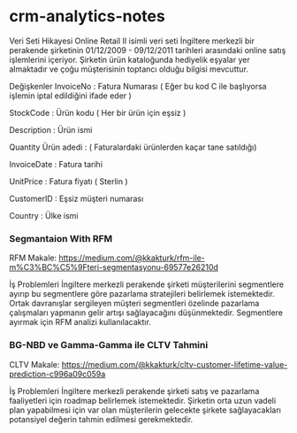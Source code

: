 # crm-analytics-notes

Veri Seti Hikayesi
Online Retail II isimli veri seti İngiltere merkezli bir perakende şirketinin 01/12/2009 - 09/12/2011 tarihleri
arasındaki online satış işlemlerini içeriyor. Şirketin ürün kataloğunda hediyelik eşyalar yer almaktadır ve çoğu
müşterisinin toptancı olduğu bilgisi mevcuttur.

Değişkenler
InvoiceNo : Fatura Numarası ( Eğer bu kod C ile başlıyorsa işlemin iptal edildiğini ifade eder )

StockCode : Ürün kodu ( Her bir ürün için eşsiz )

Description : Ürün ismi

Quantity Ürün adedi : ( Faturalardaki ürünlerden kaçar tane satıldığı)

InvoiceDate : Fatura tarihi

UnitPrice : Fatura fiyatı ( Sterlin )

CustomerID : Eşsiz müşteri numarası

Country : Ülke ismi



### Segmantaion With RFM
RFM Makale: https://medium.com/@kkakturk/rfm-ile-m%C3%BC%C5%9Fteri-segmentasyonu-69577e26210d

İş Problemleri
İngiltere merkezli perakende şirketi müşterilerini
segmentlere ayırıp bu segmentlere göre pazarlama
stratejileri belirlemek istemektedir.
Ortak davranışlar sergileyen müşteri segmentleri özelinde
pazarlama çalışmaları yapmanın gelir artışı sağlayacağını
düşünmektedir.
Segmentlere ayırmak için RFM analizi kullanılacaktır.




### BG-NBD ve Gamma-Gamma ile CLTV Tahmini
CLTV Makale: https://medium.com/@kkakturk/cltv-customer-lifetime-value-prediction-c996a09c059a

İş Problemleri
İngiltere merkezli perakende şirketi satış ve pazarlama
faaliyetleri için roadmap belirlemek istemektedir. Şirketin
orta uzun vadeli plan yapabilmesi için var olan müşterilerin
gelecekte şirkete sağlayacakları potansiyel değerin
tahmin edilmesi gerekmektedir.



